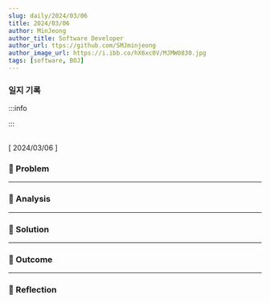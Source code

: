 ```yaml
---
slug: daily/2024/03/06
title: 2024/03/06
author: MinJeong
author_title: Software Developer
author_url: ttps://github.com/SMJminjeong
author_image_url: https://i.ibb.co/hX6xc0V/MJMW0830.jpg
tags: [software, BOJ]
---
```


### 일지 기록

:::info

:::

<br/>
[ 2024/03/06 ]

### 🧐 Problem
---

### 👀 Analysis
---

### 🌈 Solution
---

### 🎯 Outcome
---

### 👼 Reflection
